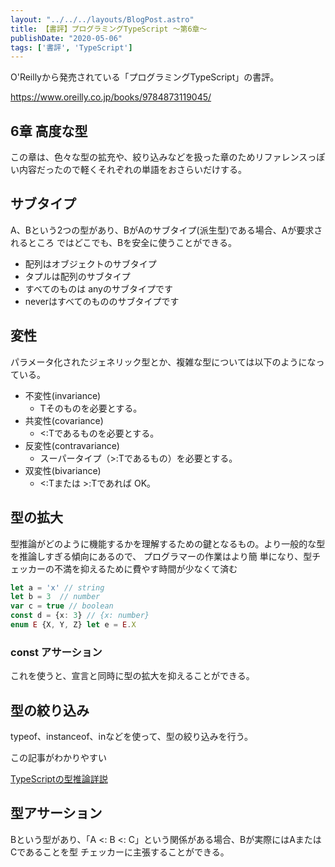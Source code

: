 ```yaml
---
layout: "../../../layouts/BlogPost.astro"
title: 【書評】プログラミングTypeScript 〜第6章〜
publishDate: "2020-05-06"
tags: ['書評', 'TypeScript']
---
```


O'Reillyから発売されている「プログラミングTypeScript」の書評。

https://www.oreilly.co.jp/books/9784873119045/


## 6章 高度な型
この章は、色々な型の拡充や、絞り込みなどを扱った章のためリファレンスっぽい内容だったので軽くそれぞれの単語をおさらいだけする。

## サブタイプ
A、Bという2つの型があり、BがAのサブタイプ(派生型)である場合、Aが要求されるところ
ではどこでも、Bを安全に使うことができる。

- 配列はオブジェクトのサブタイプ
- タプルは配列のサブタイプ
- すべてのものは anyのサブタイプです
- neverはすべてのもののサブタイプです

## 変性
パラメータ化されたジェネリック型とか、複雑な型については以下のようになっている。

- 不変性(invariance)
  - Tそのものを必要とする。 
- 共変性(covariance)
  - <:Tであるものを必要とする。 
- 反変性(contravariance)
  - スーパータイプ（>:Tであるもの）を必要とする。
- 双変性(bivariance)
  - <:Tまたは >:Tであれば OK。

## 型の拡大
型推論がどのように機能するかを理解するための鍵となるもの。より一般的な型を推論しすぎる傾向にあるので、
プログラマーの作業はより簡 単になり、型チェッカーの不満を抑えるために費やす時間が少なくて済む

```typescript
let a = 'x' // string
let b = 3  // number
var c = true // boolean 
const d = {x: 3} // {x: number}
enum E {X, Y, Z} let e = E.X 
```

### const アサーション
これを使うと、宣言と同時に型の拡大を抑えることができる。

## 型の絞り込み
typeof、instanceof、inなどを使って、型の絞り込みを行う。

この記事がわかりやすい

[TypeScriptの型推論詳説](https://qiita.com/uhyo/items/6acb7f4ee73287d5dac0#%E6%9D%A1%E4%BB%B6%E5%88%86%E5%B2%90%E3%81%AB%E3%82%88%E3%82%8B%E5%9E%8B%E3%81%AE%E7%B5%9E%E3%82%8A%E8%BE%BC%E3%81%BF)


## 型アサーション
Bという型があり、「A <: B <: C」という関係がある場合、Bが実際にはAまたはCであることを型
チェッカーに主張することができる。


